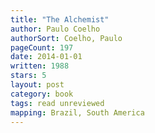 ```yaml
---
title: "The Alchemist"
author: Paulo Coelho
authorSort: Coelho, Paulo
pageCount: 197
date: 2014-01-01
written: 1988
stars: 5
layout: post
category: book
tags: read unreviewed
mapping: Brazil, South America
---
```

